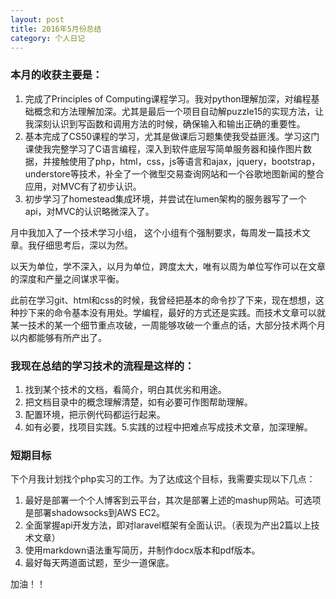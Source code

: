 ```yaml
--- 
layout: post 
title: 2016年5月份总结
category: 个人日记
---
```


### 本月的收获主要是：

1. 完成了Principles of Computing​课程学习。我对python理解加深，对编程基础概念和方法理解加深。尤其是最后一个项目自动解puzzle15的实现方法，让我深刻认识到写函数和调用方法的时候，确保输入和输出正确的重要性。
2. 基本完成了CS50课程的学习，尤其是​做课后习题集使我受益匪浅。学习这门课使我完整学习了C语言编程，深入到软件底层写简单服务器和操作图片数据，并接触使用了php，html，css，js等语言和ajax，jquery，bootstrap，understore等技术，补全了一个微型交易查询网站和一个谷歌地图新闻的整合应用，对MVC有了初步认识。
3. 初步学习了homestead集成环境，并尝试在lumen架构的服务器写了一个api，对MVC的认识略微深入了。​​​

月中我加入了一个技术学习小组， 这个小组有个强制要求，每周发一篇技术文章。我仔细思考后，深以为然。

以天为单位，学不深入，以月为单位，跨度太大，唯有以周为单位写作可以在文章的深度和产量之间谋求平衡。

此前在学习git、html和css的时候，我曾经把基本的命令抄了下来，现在想想，这种抄下来的命令基本没有用处。学编程，最好的方式还是实践。而技术文章可以就某一技术的某一个细节重点攻破，一周能够攻破一个重点的话，大部分技术两个月以内都能够有所产出了。

### 我现在总结的学习技术的流程是这样的：  
1. 找到某个技术的文档，看简介，明白其优劣和用途。
2. 把文档目录中的概念理解清楚，如有必要可作图帮助理解。
3. 配置环境，把示例代码都运行起来。
4. 如有必要，找项目实践。5.实践的过程中把难点写成技术文章，加深理解。​

### 短期目标​
下个月我计划找个php实习的工作。为了达成这个目标，我需要实现以下几点：  

1. 最好是部署一个​个人博客到云平台，其次是部署上述的mashup网站。可选项是部署shadowsocks到AWS EC2。
2. 全面掌握api开发方法，即对laravel框架有全面认识。（表现为产出2篇以上技术文章）  
3. 使用markdown语法重写简历，并制作docx版本和pdf版本。  
4. 最好每天两道面试题，至少一道保底。​

加油！！